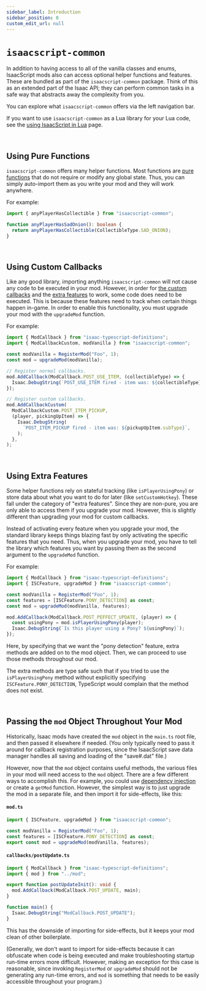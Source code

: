 ```yaml
---
sidebar_label: Introduction
sidebar_position: 0
custom_edit_url: null
---
```


# `isaacscript-common`

In addition to having access to all of the vanilla classes and enums, IsaacScript mods also can access optional helper functions and features. These are bundled as part of the `isaacscript-common` package. Think of this as an extended part of the Isaac API; they can perform common tasks in a safe way that abstracts away the complexity from you.

You can explore what `isaacscript-common` offers via the left navigation bar.

If you want to use `isaacscript-common` as a Lua library for your Lua code, see the [using IsaacScript in Lua](/main/isaacscript-in-lua) page.

<br />

## Using Pure Functions

`isaacscript-common` offers many helper functions. Most functions are [pure functions](https://en.wikipedia.org/wiki/Pure_function) that do not require or modify any global state. Thus, you can simply auto-import them as you write your mod and they will work anywhere.

For example:

```ts
import { anyPlayerHasCollectible } from "isaacscript-common";

function anyPlayerHasSadOnion(): boolean {
  return anyPlayerHasCollectible(CollectibleType.SAD_ONION);
}
```

<br />

## Using Custom Callbacks

Like any good library, importing anything `isaacscript-common` will not cause any code to be executed in your mod. However, in order for [the custom callbacks](/isaacscript-common/other/enums/ModCallbackCustom) and the [extra features](#using-extra-features) to work, some code does need to be executed. This is because these features need to track when certain things happen in-game. In order to enable this functionality, you must upgrade your mod with the `upgradeMod` function.

For example:

```ts
import { ModCallback } from "isaac-typescript-definitions";
import { ModCallbackCustom, modVanilla } from "isaacscript-common";

const modVanilla = RegisterMod("Foo", 1);
const mod = upgradeMod(modVanilla);

// Register normal callbacks.
mod.AddCallback(ModCallback.POST_USE_ITEM, (collectibleType) => {
  Isaac.DebugString(`POST_USE_ITEM fired - item was: ${collectibleType}`);
});

// Register custom callbacks.
mod.AddCallbackCustom(
  ModCallbackCustom.POST_ITEM_PICKUP,
  (player, pickingUpItem) => {
    Isaac.DebugString(
      `POST_ITEM_PICKUP fired - item was: ${pickupUpItem.subType}`,
    );
  },
);
```

<br />

## Using Extra Features

Some helper functions rely on stateful tracking (like `isPlayerUsingPony`) or store data about what you want to do for later (like `setCustomHotkey`). These fall under the category of "extra features". Since they are non-pure, you are only able to access them if you upgrade your mod. However, this is slightly different than upgrading your mod for custom callbacks.

Instead of activating every feature when you upgrade your mod, the standard library keeps things blazing fast by only activating the specific features that you need. Thus, when you upgrade your mod, you have to tell the library which features you want by passing them as the second argument to the `upgradeMod` function.

For example:

```ts
import { ModCallback } from "isaac-typescript-definitions";
import { ISCFeature, upgradeMod } from "isaacscript-common";

const modVanilla = RegisterMod("Foo", 1);
const features = [ISCFeature.PONY_DETECTION] as const;
const mod = upgradeMod(modVanilla, features);

mod.AddCallback(ModCallback.POST_PEFFECT_UPDATE, (player) => {
  const usingPony = mod.isPlayerUsingPony(player);
  Isaac.DebugString(`Is this player using a Pony? ${usingPony}`);
});
```

Here, by specifying that we want the "pony detection" feature, extra methods are added on to the mod object. Then, we can proceed to use those methods throughout our mod.

The extra methods are type safe such that if you tried to use the `isPlayerUsingPony` method without explicitly specifying `ISCFeature.PONY_DETECTION`, TypeScript would complain that the method does not exist.

<br />

## Passing the `mod` Object Throughout Your Mod

Historically, Isaac mods have created the `mod` object in the `main.ts` root file, and then passed it elsewhere if needed. (You only typically need to pass it around for callback registration purposes, since the IsaacScript save data manager handles all saving and loading of the "save#.dat" file.)

However, now that the `mod` object contains useful methods, the various files in your mod will need access to the `mod` object. There are a few different ways to accomplish this. For example, you could use [dependency injection](https://en.wikipedia.org/wiki/Dependency_injection) or create a `getMod` function. However, the simplest way is to just upgrade the mod in a separate file, and then import it for side-effects, like this:

<!-- markdownlint-disable MD001 -->

#### `mod.ts`

```ts
import { ISCFeature, upgradeMod } from "isaacscript-common";

const modVanilla = RegisterMod("Foo", 1);
const features = [ISCFeature.PONY_DETECTION] as const;
export const mod = upgradeMod(modVanilla, features);
```

#### `callbacks/postUpdate.ts`

```ts
import { ModCallback } from "isaac-typescript-definitions";
import { mod } from "../mod";

export function postUpdateInit(): void {
  mod.AddCallback(ModCallback.POST_UPDATE, main);
}

function main() {
  Isaac.DebugString("ModCallback.POST_UPDATE");
}
```

This has the downside of importing for side-effects, but it keeps your mod clean of other boilerplate.

(Generally, we don't want to import for side-effects because it can obfuscate when code is being executed and make troubleshooting startup run-time errors more difficult. However, making an exception for this case is reasonable, since invoking `RegisterMod` or `upgradeMod` should not be generating any run-time errors, and `mod` is something that needs to be easily accessible throughout your program.)
